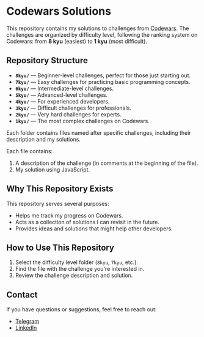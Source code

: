 # Codewars Solutions

This repository contains my solutions to challenges from [Codewars](https://www.codewars.com).
The challenges are organized by difficulty level, following the ranking system on Codewars: from **8 kyu** (easiest) to **1 kyu** (most difficult).  

## Repository Structure

- **`8kyu/`** — Beginner-level challenges, perfect for those just starting out.
- **`7kyu/`** — Easy challenges for practicing basic programming concepts.
- **`6kyu/`** — Intermediate-level challenges.
- **`5kyu/`** — Advanced-level challenges.
- **`4kyu/`** — For experienced developers.
- **`3kyu/`** — Difficult challenges for professionals.
- **`2kyu/`** — Very hard challenges for experts.
- **`1kyu/`** — The most complex challenges on Codewars.

Each folder contains files named after specific challenges, including their description and my solutions.

Each file contains:
1. A description of the challenge (in comments at the beginning of the file).
2. My solution using JavaScript.

## Why This Repository Exists

This repository serves several purposes:
- Helps me track my progress on Codewars.
- Acts as a collection of solutions I can revisit in the future.
- Provides ideas and solutions that might help other developers.

## How to Use This Repository

1. Select the difficulty level folder (`8kyu`, `7kyu`, etc.).
2. Find the file with the challenge you're interested in.
3. Review the challenge description and solution.

## Contact

If you have questions or suggestions, feel free to reach out:
- [Telegram](https://www.t.me/p_mrkn)
- [LinkedIn](https://www.linkedin.com/in/pavel-merekin)

